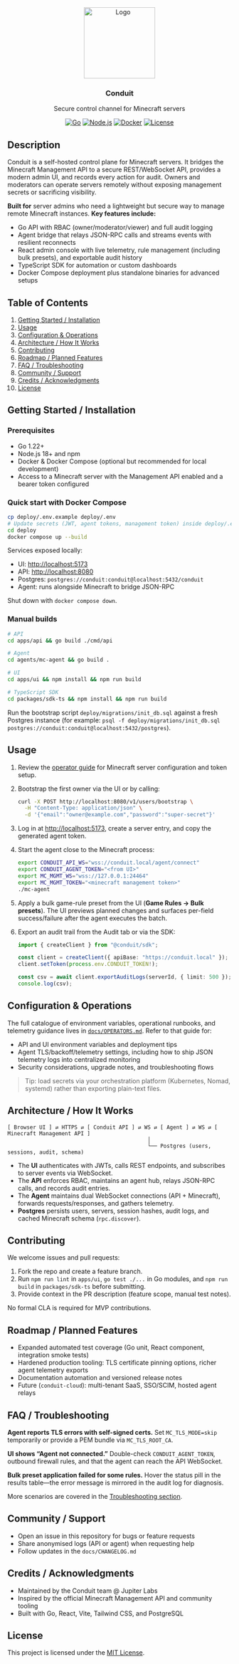 <div align="center">
  <a href="https://github.com/jupiterLabsDevelopment/Conduit">
    <img src="https://static.wikia.nocookie.net/minecraft_gamepedia/images/a/a8/Conduit_BE1.gif" alt="Logo" width="160" height="160">
  </a>

<h3 align="center">Conduit</h3>
<p align="center">
   Secure control channel for Minecraft servers
</p>

[![Go](https://img.shields.io/badge/Go-1.22+-00ADD8?logo=go)](https://go.dev/)
[![Node.js](https://img.shields.io/badge/Node.js-18+-339933?logo=node.js)](https://nodejs.org/)
[![Docker](https://img.shields.io/badge/Docker-ready-2496ED?logo=docker)](https://www.docker.com/)
[![License](https://img.shields.io/badge/license-MIT-blue)](#license)
</div>

## Description

Conduit is a self-hosted control plane for Minecraft servers. It bridges the Minecraft Management API to a secure REST/WebSocket API, provides a modern admin UI, and records every action for audit. Owners and moderators can operate servers remotely without exposing management secrets or sacrificing visibility.

**Built for** server admins who need a lightweight but secure way to manage remote Minecraft instances. **Key features include:**

- Go API with RBAC (owner/moderator/viewer) and full audit logging
- Agent bridge that relays JSON-RPC calls and streams events with resilient reconnects
- React admin console with live telemetry, rule management (including bulk presets), and exportable audit history
- TypeScript SDK for automation or custom dashboards
- Docker Compose deployment plus standalone binaries for advanced setups

## Table of Contents

1. [Getting Started / Installation](#getting-started--installation)
2. [Usage](#usage)
3. [Configuration & Operations](#configuration--operations)
4. [Architecture / How It Works](#architecture--how-it-works)
5. [Contributing](#contributing)
6. [Roadmap / Planned Features](#roadmap--planned-features)
7. [FAQ / Troubleshooting](#faq--troubleshooting)
8. [Community / Support](#community--support)
9. [Credits / Acknowledgments](#credits--acknowledgments)
10. [License](#license)

## Getting Started / Installation

### Prerequisites

- Go 1.22+
- Node.js 18+ and npm
- Docker & Docker Compose (optional but recommended for local development)
- Access to a Minecraft server with the Management API enabled and a bearer token configured

### Quick start with Docker Compose

```bash
cp deploy/.env.example deploy/.env
# Update secrets (JWT, agent tokens, management token) inside deploy/.env
cd deploy
docker compose up --build
```

Services exposed locally:

- UI: <http://localhost:5173>
- API: <http://localhost:8080>
- Postgres: `postgres://conduit:conduit@localhost:5432/conduit`
- Agent: runs alongside Minecraft to bridge JSON-RPC

Shut down with `docker compose down`.

### Manual builds

```bash
# API
cd apps/api && go build ./cmd/api

# Agent
cd agents/mc-agent && go build .

# UI
cd apps/ui && npm install && npm run build

# TypeScript SDK
cd packages/sdk-ts && npm install && npm run build
```

Run the bootstrap script `deploy/migrations/init_db.sql` against a fresh Postgres instance (for example: `psql -f deploy/migrations/init_db.sql postgres://conduit:conduit@localhost:5432/postgres`).

## Usage

1. Review the [operator guide](docs/OPERATORS.md) for Minecraft server configuration and token setup.
2. Bootstrap the first owner via the UI or by calling:

   ```bash
   curl -X POST http://localhost:8080/v1/users/bootstrap \
     -H "Content-Type: application/json" \
     -d '{"email":"owner@example.com","password":"super-secret"}'
   ```

3. Log in at <http://localhost:5173>, create a server entry, and copy the generated agent token.
4. Start the agent close to the Minecraft process:

   ```bash
   export CONDUIT_API_WS="wss://conduit.local/agent/connect"
   export CONDUIT_AGENT_TOKEN="<from UI>"
   export MC_MGMT_WS="wss://127.0.0.1:24464"
   export MC_MGMT_TOKEN="<minecraft management token>"
   ./mc-agent
   ```

5. Apply a bulk game-rule preset from the UI (**Game Rules → Bulk presets**). The UI previews planned changes and surfaces per-field success/failure after the agent executes the batch.

6. Export an audit trail from the Audit tab or via the SDK:

   ```ts
   import { createClient } from "@conduit/sdk";

   const client = createClient({ apiBase: "https://conduit.local" });
   client.setToken(process.env.CONDUIT_TOKEN!);

   const csv = await client.exportAuditLogs(serverId, { limit: 500 });
   console.log(csv);
   ```

## Configuration & Operations

The full catalogue of environment variables, operational runbooks, and telemetry guidance lives in [`docs/OPERATORS.md`](docs/OPERATORS.md). Refer to that guide for:

- API and UI environment variables and deployment tips
- Agent TLS/backoff/telemetry settings, including how to ship JSON telemetry logs into centralized monitoring
- Security considerations, upgrade notes, and troubleshooting flows

> Tip: load secrets via your orchestration platform (Kubernetes, Nomad, systemd) rather than exporting plain-text files.

## Architecture / How It Works

```text
[ Browser UI ] ⇄ HTTPS ⇄ [ Conduit API ] ⇄ WS ⇄ [ Agent ] ⇄ WS ⇄ [ Minecraft Management API ]
                                            │
                                            └── Postgres (users, sessions, audit, schema)
```

- The **UI** authenticates with JWTs, calls REST endpoints, and subscribes to server events via WebSocket.
- The **API** enforces RBAC, maintains an agent hub, relays JSON-RPC calls, and records audit entries.
- The **Agent** maintains dual WebSocket connections (API + Minecraft), forwards requests/responses, and gathers telemetry.
- **Postgres** persists users, servers, session hashes, audit logs, and cached Minecraft schema (`rpc.discover`).

## Contributing

We welcome issues and pull requests:

1. Fork the repo and create a feature branch.
2. Run `npm run lint` in `apps/ui`, `go test ./...` in Go modules, and `npm run build` in `packages/sdk-ts` before submitting.
3. Provide context in the PR description (feature scope, manual test notes).

No formal CLA is required for MVP contributions.

## Roadmap / Planned Features

- Expanded automated test coverage (Go unit, React component, integration smoke tests)
- Hardened production tooling: TLS certificate pinning options, richer agent telemetry exports
- Documentation automation and versioned release notes
- Future (`conduit-cloud`): multi-tenant SaaS, SSO/SCIM, hosted agent relays

## FAQ / Troubleshooting

**Agent reports TLS errors with self-signed certs.**
Set `MC_TLS_MODE=skip` temporarily or provide a PEM bundle via `MC_TLS_ROOT_CA`.

**UI shows “Agent not connected.”**
Double-check `CONDUIT_AGENT_TOKEN`, outbound firewall rules, and that the agent can reach the API WebSocket.

**Bulk preset application failed for some rules.**
Hover the status pill in the results table—the error message is mirrored in the audit log for diagnosis.

More scenarios are covered in the [Troubleshooting section](docs/OPERATORS.md#8-troubleshooting).

## Community / Support

- Open an issue in this repository for bugs or feature requests
- Share anonymised logs (API or agent) when requesting help
- Follow updates in the `docs/CHANGELOG.md`

## Credits / Acknowledgments

- Maintained by the Conduit team @ Jupiter Labs
- Inspired by the official Minecraft Management API and community tooling
- Built with Go, React, Vite, Tailwind CSS, and PostgreSQL

## License

This project is licensed under the [MIT License](LICENSE).
